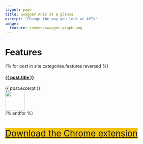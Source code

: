 ```yaml
---
layout: page
title: Swagger APIs at a glance
excerpt: "Change the way you look at APIs"
image:
  feature: common/swagger-graph.png
---
```


<h1 class="text-center">Features</h1>

{% for post in site.categories.features reversed %}
<div class="media">
      <div class="media-body">
        <a href="{{ site.url }}{{ post.url }}">
          <h4 class="media-heading">{{ post.title }}</h4>
        </a>
        {{ post.excerpt }}
      </div>
      <div class="media-right">
        <a href="{{ site.url }}{{ post.url }}">
          <img class="media-object" src="{{ site.url }}/images/{{ post.image.thumb}}" style="width: 64px; height: 64px;">
        </a>
      </div>
    </div>
{% endfor %}

<div markdown="0" class="text-center" style='margin-top: 40px;'><a href="https://github.com/chefArchitect/swagger.ed/raw/master/chrome-ext/dist/swagger.ed.crx" class="btn" style='font-size: 28px; background-color: #f1c40f;'>Download the Chrome extension</a></div>